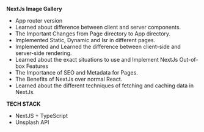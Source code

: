 **NextJs Image Gallery**
  
- App router version
- Learned about difference between client and server components.
- The Important Changes from Page directory to App directory.
- Implemented Static, Dynamic and Isr in different pages.
- Implemented and Learned the difference between client-side and server-side rendering.
- Learned about the  exact situations to use and Implement NextJs Out-of-box Features
- The Importance of SEO and Metadata for Pages.
- The Benefits of NextJs over normal React.
- Learned about the different techniques of fetching and caching data in NextJs.

**TECH STACK**
- NextJS + TypeScript
- Unsplash API
